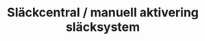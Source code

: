 ---
title: 'Släckcentral / manuell aktivering släcksystem'
symbol_image: 'symbols/insats/35.svg'
weight: 35
card: true
card_color: 'bg-symbol-black'
---